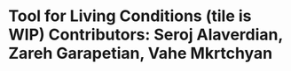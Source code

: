 Tool for Living Conditions (tile is WIP)
Contributors: Seroj Alaverdian, Zareh Garapetian, Vahe Mkrtchyan
===
